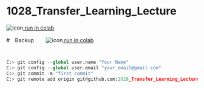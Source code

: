 
# 1028_Transfer_Learning_Lecture
![icon](https://camo.githubusercontent.com/756e8e5187b778c7b7440cce63e1ca5069313fea0abddc151a92f5b5f536f471/68747470733a2f2f7777772e74656e736f72666c6f772e6f72672f696d616765732f636f6c61625f6c6f676f5f333270782e706e67)<a href="https://colab.research.google.com/github/huanchen1107/1028_Transfer_Learning_Lecture/blob/master/IET_Transfer_Learning_Lecture1028.ipynb"> run in colab</a>
<br>

#　Backup　　
![icon](https://camo.githubusercontent.com/756e8e5187b778c7b7440cce63e1ca5069313fea0abddc151a92f5b5f536f471/68747470733a2f2f7777772e74656e736f72666c6f772e6f72672f696d616765732f636f6c61625f6c6f676f5f333270782e706e67)<a href="https://colab.research.google.com/github/huanchen1107/1028_Transfer_Learning_Lecture/blob/master/IET_Transfer_Learning_Lecture1028_backup.ipynb"> run in colab</a>




```python


C:> git config --global user.name "Your Name"
C:> git config --global user.email "your_email@gmail.com"
C:> git commit -m "first commit"
C:> git remote add origin git@github.com:1028_Transfer_Learning_Lecture

```
